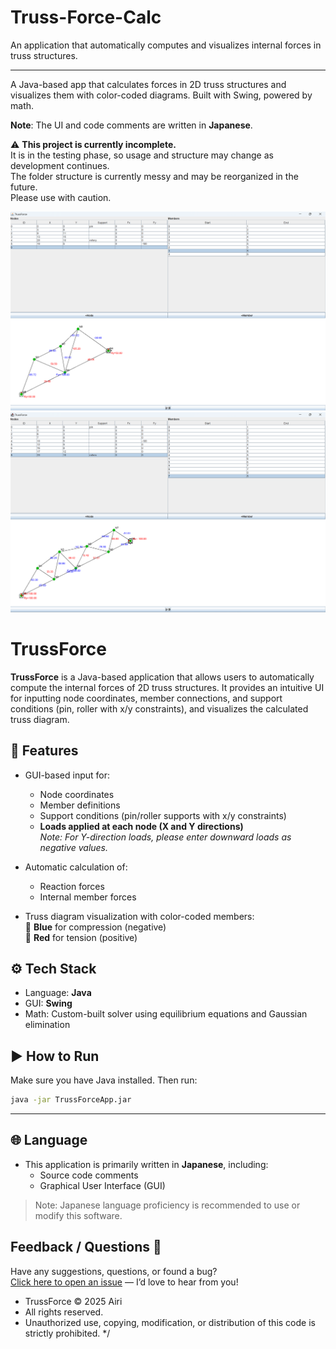 # Truss-Force-Calc

An application that automatically computes and visualizes internal forces in truss structures.

---

A Java-based app that calculates forces in 2D truss structures and visualizes them with color-coded diagrams. Built with Swing, powered by math.

**Note**: The UI and code comments are written in **Japanese**.  

⚠️ **This project is currently incomplete.**<br>
It is in the testing phase, so usage and structure may change as development continues.<br>
The folder structure is currently messy and may be reorganized in the future.<br>
Please use with caution.

<p align="center">
  <img src="screenshot1.png" alt="TrussForce Screenshot 1" width="600"/><br/>
  <img src="screenshot2.png" alt="TrussForce Screenshot 2" width="600"/>
</p>

# TrussForce

**TrussForce** is a Java-based application that allows users to automatically compute the internal forces of 2D truss structures. It provides an intuitive UI for inputting node coordinates, member connections, and support conditions (pin, roller with x/y constraints), and visualizes the calculated truss diagram.

## 🧠 Features

- GUI-based input for:
  - Node coordinates
  - Member definitions
  - Support conditions (pin/roller supports with x/y constraints)
  - **Loads applied at each node (X and Y directions)**  
    *Note: For Y-direction loads, please enter downward loads as negative values.*
  
- Automatic calculation of:
  - Reaction forces
  - Internal member forces

- Truss diagram visualization with color-coded members:  
  🔵 **Blue** for compression (negative)  
  🔴 **Red** for tension (positive)

## ⚙️ Tech Stack

- Language: **Java**  
- GUI: **Swing**  
- Math: Custom-built solver using equilibrium equations and Gaussian elimination

## ▶️ How to Run

Make sure you have Java installed. Then run:

```bash
java -jar TrussForceApp.jar

```
---
## 🌐 Language

- This application is primarily written in **Japanese**, including:
  - Source code comments
  - Graphical User Interface (GUI)

> Note: Japanese language proficiency is recommended to use or modify this software.

## Feedback / Questions 💬  
Have any suggestions, questions, or found a bug?  
[Click here to open an issue](https://github.com/Airi20/Truss-Force-Calc/issues/new?title=Feedback&body=Feel+free+to+write+your+thoughts+below%21+%F0%9F%91%87) — I’d love to hear from you!

 * TrussForce © 2025 Airi
 * All rights reserved.
 * Unauthorized use, copying, modification, or distribution of this code is strictly prohibited.
 */
